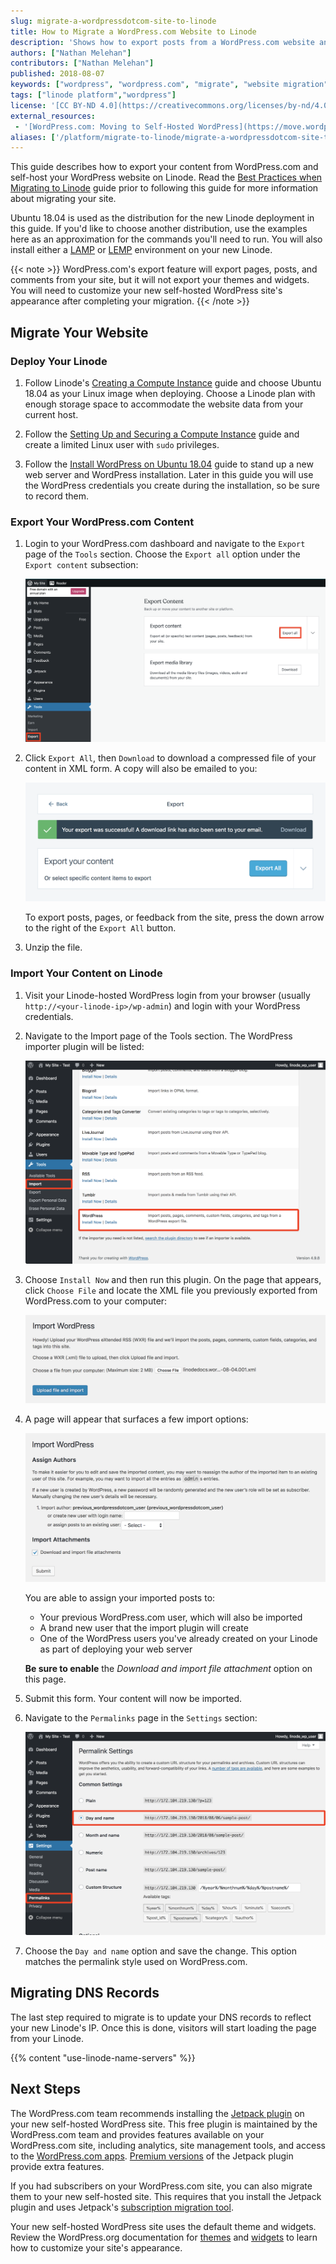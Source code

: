 ```yaml
---
slug: migrate-a-wordpressdotcom-site-to-linode
title: How to Migrate a WordPress.com Website to Linode
description: 'Shows how to export posts from a WordPress.com website and import them to WordPress on a Linode.'
authors: ["Nathan Melehan"]
contributors: ["Nathan Melehan"]
published: 2018-08-07
keywords: ["wordpress", "wordpress.com", "migrate", "website migration"]
tags: ["linode platform","wordpress"]
license: '[CC BY-ND 4.0](https://creativecommons.org/licenses/by-nd/4.0)'
external_resources:
 - '[WordPress.com: Moving to Self-Hosted WordPress](https://move.wordpress.com/)'
aliases: ['/platform/migrate-to-linode/migrate-a-wordpressdotcom-site-to-linode/']
---
```


This guide describes how to export your content from WordPress.com and self-host your WordPress website on Linode. Read the [Best Practices when Migrating to Linode](/docs/guides/best-practices-when-migrating-to-linode/) guide prior to following this guide for more information about migrating your site.

Ubuntu 18.04 is used as the distribution for the new Linode deployment in this guide. If you'd like to choose another distribution, use the examples here as an approximation for the commands you'll need to run. You will also install either a [LAMP](/docs/guides/how-to-install-a-lamp-stack-on-ubuntu-18-04/) or [LEMP](/docs/guides/how-to-install-the-lemp-stack-on-ubuntu-18-04/) environment on your new Linode.

{{< note >}}
WordPress.com's export feature will export pages, posts, and comments from your site, but it will not export your themes and widgets. You will need to customize your new self-hosted WordPress site's appearance after completing your migration.
{{< /note >}}

## Migrate Your Website

### Deploy Your Linode

1.  Follow Linode's [Creating a Compute Instance](/docs/products/compute/compute-instances/guides/create/) guide and choose Ubuntu 18.04 as your Linux image when deploying. Choose a Linode plan with enough storage space to accommodate the website data from your current host.

1.  Follow the [Setting Up and Securing a Compute Instance](/docs/products/compute/compute-instances/guides/set-up-and-secure/) guide and create a limited Linux user with `sudo` privileges.

1.  Follow the [Install WordPress on Ubuntu 18.04](/docs/guides/install-wordpress-ubuntu-18-04/) guide to stand up a new web server and WordPress installation. Later in this guide you will use the WordPress credentials you create during the installation, so be sure to record them.

### Export Your WordPress.com Content

1.  Login to your WordPress.com dashboard and navigate to the `Export` page of the `Tools` section. Choose the `Export all` option under the `Export content` subsection:

    ![WordPress.com Settings Page](wordpressdotcom-settings.png "Choose the Export option from the Settings page.")

1.  Click `Export All`, then `Download` to download a compressed file of your content in XML form. A copy will also be emailed to you:

    ![WordPress.com Export Page](wordpressdotcom-export.png "Click Export All to export your content to an XML file.")

    To export posts, pages, or feedback from the site, press the down arrow to the right of the `Export All` button.

1.  Unzip the file.

### Import Your Content on Linode

1.  Visit your Linode-hosted WordPress login from your browser (usually `http://<your-linode-ip>/wp-admin`) and login with your WordPress credentials.

1.  Navigate to the Import page of the Tools section. The WordPress importer plugin will be listed:

    ![WordPress Tools Page](tools-import-wordpress.png "WordPress Importer plugin.")

1.  Choose `Install Now` and then run this plugin. On the page that appears, click `Choose File` and locate the XML file you previously exported from WordPress.com to your computer:

    ![WordPress Importer Plugin - Page 1](wordpress-importer-plugin-1.png "Import file dialog box.")

1.  A page will appear that surfaces a few import options:

    ![WordPress Importer Plugin - Page 1](wordpress-importer-plugin-2.png "Import file options show author and post options.")

    You are able to assign your imported posts to:

    -   Your previous WordPress.com user, which will also be imported
    -   A brand new user that the import plugin will create
    -   One of the WordPress users you've already created on your Linode as part of deploying your web server

    **Be sure to enable** the *Download and import file attachment* option on this page.

1.  Submit this form. Your content will now be imported.

1.  Navigate to the `Permalinks` page in the `Settings` section:

    ![WordPress Permalinks](wordpress-permalinks.png "WordPress permalinks day and name option.")

1.  Choose the `Day and name` option and save the change. This option matches the permalink style used on WordPress.com.

## Migrating DNS Records

The last step required to migrate is to update your DNS records to reflect your new Linode's IP. Once this is done, visitors will start loading the page from your Linode.

{{% content "use-linode-name-servers" %}}

## Next Steps

The WordPress.com team recommends installing the [Jetpack plugin](https://jetpack.com/) on your new self-hosted WordPress site. This free plugin is maintained by the WordPress.com team and provides features available on your WordPress.com site, including analytics, site management tools, and access to the [WordPress.com apps](https://apps.wordpress.com/). [Premium versions](https://jetpack.com/pricing/) of the Jetpack plugin provide extra features.

If you had subscribers on your WordPress.com site, you can also migrate them to your new self-hosted site. This requires that you install the Jetpack plugin and uses Jetpack's [subscription migration tool](https://jetpack.com/support/subscription-migration-tool/).

Your new self-hosted WordPress site uses the default theme and widgets. Review the WordPress.org documentation for [themes](https://codex.wordpress.org/Using_Themes#Adding_New_Themes_using_the_Administration_Panels) and [widgets](https://codex.wordpress.org/WordPress_Widgets) to learn how to customize your site's appearance.
